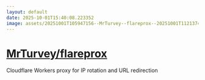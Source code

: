 ```yaml
---
layout: default
date: 2025-10-01T15:40:08.223352
image: assets/20251001T105947156--MrTurvey--flareprox--20251001T112137414--cropped.png
---
```


# [MrTurvey/flareprox](https://github.com/MrTurvey/flareprox)

Cloudflare Workers proxy for IP rotation and URL redirection
